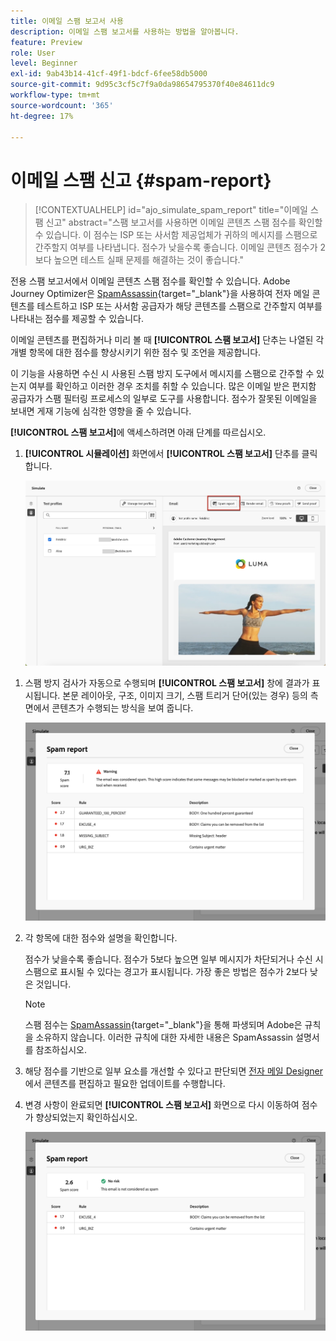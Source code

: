 ```yaml
---
title: 이메일 스팸 보고서 사용
description: 이메일 스팸 보고서를 사용하는 방법을 알아봅니다.
feature: Preview
role: User
level: Beginner
exl-id: 9ab43b14-41cf-49f1-bdcf-6fee58db5000
source-git-commit: 9d95c3cf5c7f9a0da98654795370f40e84611dc9
workflow-type: tm+mt
source-wordcount: '365'
ht-degree: 17%

---
```


# 이메일 스팸 신고 {#spam-report}

>[!CONTEXTUALHELP]
>id="ajo_simulate_spam_report"
>title="이메일 스팸 신고"
>abstract="스팸 보고서를 사용하면 이메일 콘텐츠 스팸 점수를 확인할 수 있습니다. 이 점수는 ISP 또는 사서함 제공업체가 귀하의 메시지를 스팸으로 간주할지 여부를 나타냅니다. 점수가 낮을수록 좋습니다. 이메일 콘텐츠 점수가 2보다 높으면 테스트 실패 문제를 해결하는 것이 좋습니다."

전용 스팸 보고서에서 이메일 콘텐츠 스팸 점수를 확인할 수 있습니다. Adobe Journey Optimizer은 [SpamAssassin](https://spamassassin.apache.org/){target="_blank"}을 사용하여 전자 메일 콘텐츠를 테스트하고 ISP 또는 사서함 공급자가 해당 콘텐츠를 스팸으로 간주할지 여부를 나타내는 점수를 제공할 수 있습니다.

이메일 콘텐츠를 편집하거나 미리 볼 때 **[!UICONTROL 스팸 보고서]** 단추는 나열된 각 개별 항목에 대한 점수를 향상시키기 위한 점수 및 조언을 제공합니다.

이 기능을 사용하면 수신 시 사용된 스팸 방지 도구에서 메시지를 스팸으로 간주할 수 있는지 여부를 확인하고 이러한 경우 조치를 취할 수 있습니다. 많은 이메일 받은 편지함 공급자가 스팸 필터링 프로세스의 일부로 도구를 사용합니다. 점수가 잘못된 이메일을 보내면 게재 기능에 심각한 영향을 줄 수 있습니다.

**[!UICONTROL 스팸 보고서]**&#x200B;에 액세스하려면 아래 단계를 따르십시오.

1. **[!UICONTROL 시뮬레이션]** 화면에서 **[!UICONTROL 스팸 보고서]** 단추를 클릭합니다.

   ![](assets/spam-report-button.png)

<!--
    You can also open the [Email Designer](../email/content-from-scratch.md), click the **[!UICONTROL More]** button and select **[!UICONTROL Check spam score]** from the menu.

    ![](assets/spam-report-check-score.png)
-->

1. 스팸 방지 검사가 자동으로 수행되며 **[!UICONTROL 스팸 보고서]** 창에 결과가 표시됩니다. 본문 레이아웃, 구조, 이미지 크기, 스팸 트리거 단어(있는 경우) 등의 측면에서 콘텐츠가 수행되는 방식을 보여 줍니다.

   ![](assets/spam-report-high-score.png)

1. 각 항목에 대한 점수와 설명을 확인합니다.

   점수가 낮을수록 좋습니다. 점수가 5보다 높으면 일부 메시지가 차단되거나 수신 시 스팸으로 표시될 수 있다는 경고가 표시됩니다. 가장 좋은 방법은 점수가 2보다 낮은 것입니다.

   >[!NOTE]
   >
   >스팸 점수는 [SpamAssassin](https://spamassassin.apache.org/){target="_blank"}을 통해 파생되며 Adobe은 규칙을 소유하지 않습니다. 이러한 규칙에 대한 자세한 내용은 SpamAssassin 설명서를 참조하십시오.
   >

1. 해당 점수를 기반으로 일부 요소를 개선할 수 있다고 판단되면 [전자 메일 Designer](../email/content-from-scratch.md)에서 콘텐츠를 편집하고 필요한 업데이트를 수행합니다.

1. 변경 사항이 완료되면 **[!UICONTROL 스팸 보고서]** 화면으로 다시 이동하여 점수가 향상되었는지 확인하십시오.

   ![](assets/spam-report-low-score.png)

<!--You can also check the message's alerts for warnings on potential risk of spam detection. Follow the steps below.

1. Click the **[!UICONTROL Alerts]** button on top right of the screen. [Learn more on email alerts](../email/create-email.md#check-email-alerts)

1. If **[!UICONTROL Spam checker alert]** is displayed, you should check your content for a potential risk of spam using the **[!UICONTROL Spam report]** feature as detailed above.

    ![](assets/spam-report-alert.png)
-->
